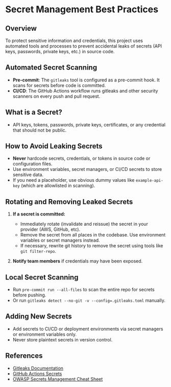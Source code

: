 # Secret Management Best Practices

## Overview

To protect sensitive information and credentials, this project uses automated tools and processes to prevent accidental leaks of secrets (API keys, passwords, private keys, etc.) in source code.

## Automated Secret Scanning

- **Pre-commit**: The `gitleaks` tool is configured as a pre-commit hook. It scans for secrets before code is committed.
- **CI/CD**: The GitHub Actions workflow runs gitleaks and other security scanners on every push and pull request.

## What is a Secret?

- API keys, tokens, passwords, private keys, certificates, or any credential that should not be public.

## How to Avoid Leaking Secrets

- **Never** hardcode secrets, credentials, or tokens in source code or configuration files.
- Use environment variables, secret managers, or CI/CD secrets to store sensitive data.
- If you need a placeholder, use obvious dummy values like `example-api-key` (which are allowlisted in scanning).

## Rotating and Removing Leaked Secrets

1. **If a secret is committed:**
   - Immediately rotate (invalidate and reissue) the secret in your provider (AWS, GitHub, etc).
   - Remove the secret from all places in the codebase. Use environment variables or secret managers instead.
   - If necessary, rewrite git history to remove the secret using tools like `git filter-repo`.

2. **Notify team members** if credentials may have been exposed.

## Local Secret Scanning

- Run `pre-commit run --all-files` to scan the entire repo for secrets before pushing.
- Or run `gitleaks detect --no-git -v --config=.gitleaks.toml` manually.

## Adding New Secrets

- Add secrets to CI/CD or deployment environments via secret managers or environment variables only.
- Never store plaintext secrets in version control.

## References

- [Gitleaks Documentation](https://github.com/gitleaks/gitleaks)
- [GitHub Actions Secrets](https://docs.github.com/en/actions/security-guides/encrypted-secrets)
- [OWASP Secrets Management Cheat Sheet](https://cheatsheetseries.owasp.org/cheatsheets/Secrets_Management_Cheat_Sheet.html)
